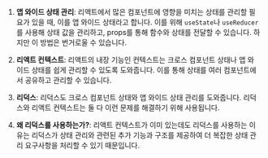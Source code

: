 1. **앱 와이드 상태 관리**: 리액트에서 많은 컴포넌트에 영향을 미치는 상태를 관리할 필요가 있을 때, 이를 앱 와이드 상태라고 합니다. 이를 위해 `useState`나 `useReducer`를 사용해 상태 값을 관리하고, props를 통해 함수와 상태를 전달할 수 있습니다. 하지만 이 방법은 번거로울 수 있습니다.

2. **리액트 컨텍스트**: 리액트의 내장 기능인 컨텍스트는 크로스 컴포넌트 상태나 앱 와이드 상태를 쉽게 관리할 수 있도록 도와줍니다. 이를 통해 상태를 여러 컴포넌트에서 공유하고 관리할 수 있습니다.

3. **리덕스**: 리덕스도 크로스 컴포넌트 상태와 앱 와이드 상태 관리를 도와줍니다. 리덕스와 리액트 컨텍스트는 둘 다 이런 문제를 해결하기 위해 사용됩니다.

4. **왜 리덕스를 사용하는가?**: 리액트 컨텍스트가 이미 있는데도 리덕스를 사용하는 이유는 리덕스가 상태 관리와 관련된 추가 기능과 구조를 제공하여 더 복잡한 상태 관리 요구사항을 처리할 수 있기 때문입니다.